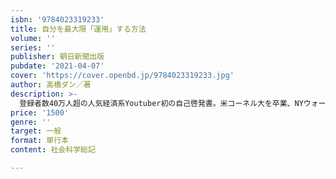 ```yaml
---
isbn: '9784023319233'
title: 自分を最大限「運用」する方法
volume: ''
series: ''
publisher: 朝日新聞出版
pubdate: '2021-04-07'
cover: 'https://cover.openbd.jp/9784023319233.jpg'
author: 高橋ダン／著
description: >-
  登録者数40万人超の人気経済系Youtuber初の自己啓発書。米コーネル大を卒業、NYウォール街で11年間活躍した、超エリート投資家の高橋ダンがキャリアからメンタル、英語、体調管理に至るまで最強の自己投資術を伝授。
price: '1500'
genre: ''
target: 一般
format: 単行本
content: 社会科学総記

---
```

